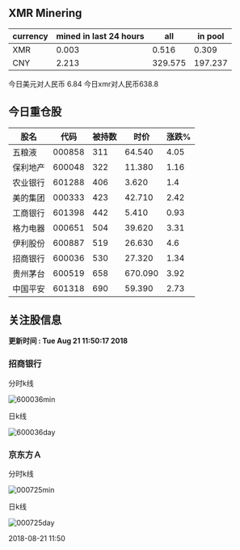 ## XMR Minering

|currency|mined in last 24 hours|all|in pool|
|---|---|---|---|
|XMR|0.003|0.516|0.309|
|CNY|2.213|329.575|197.237|

今日美元对人民币 6.84	今日xmr对人民币638.8


## 今日重仓股 

|股名|代码|被持数|时价|涨跌%|
|---|---|---|---|---|
|五粮液|000858|311|64.540|4.05|
|保利地产|600048|322|11.380|1.16|
|农业银行|601288|406|3.620|1.4|
|美的集团|000333|423|42.710|2.42|
|工商银行|601398|442|5.410|0.93|
|格力电器|000651|504|39.620|3.31|
|伊利股份|600887|519|26.630|4.6|
|招商银行|600036|530|27.320|1.34|
|贵州茅台|600519|658|670.090|3.92|
|中国平安|601318|690|59.390|2.73|

## 关注股信息
**更新时间 : Tue Aug 21 11:50:17 2018**
### 招商银行 
分时k线

![600036min](http://image.sinajs.cn/newchart/min/n/sh600036.gif)

日k线

![600036day](http://image.sinajs.cn/newchart/daily/n/sh600036.gif)

### 京东方Ａ 
分时k线

![000725min](http://image.sinajs.cn/newchart/min/n/sz000725.gif)

日k线

![000725day](http://image.sinajs.cn/newchart/daily/n/sz000725.gif)

2018-08-21 11:50